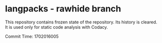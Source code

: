 # langpacks - rawhide branch

This repository contains frozen state of the repository.
Its history is cleared. It is used only for static code
analysis with Codacy.

Commit Time: 1702016005